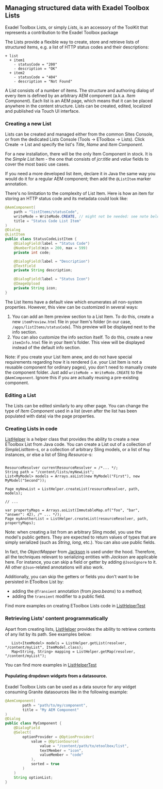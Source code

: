 <!--
layout: md-content
title: Etoolbox Lists
-->

## Managing structured data with Exadel Toolbox Lists

Exadel Toolbox Lists, or simply *Lists*, is an accessory of the ToolKit that represents a contribution to the Exadel Toolbox package

The Lists provide a flexible way to create, store and retrieve lists of structured items, e.g. a list of HTTP status codes and their descriptions:
```
+ list
  + item1
    - statusCode = "200"
    - description = "OK"
  + item2
    - statusCode = "404"
    - description = "Not Found"
```

A List consists of a number of items. The structure and authoring dialog of every item is defined by an arbitrary AEM component (a.k.a. *Item Component*).
Each list is an AEM page, which means that it can be placed anywhere in the content structure. Lists can be created, edited, localized and published via Touch UI interface.

### Creating a new List

Lists can be created and managed either from the common Sites Console, or from the dedicated Lists Console (Tools -> EToolbox -> Lists). Click Create -> List and specify the list's *Title*, *Name* and *Item Component*.

For a new installation, there will be the only Item Component in stock. It is the *Simple List Item* - the one that consists of *jcr:title* and *value* fields to cover the most basic use cases.

If you need a more developed list item, declare it in Java the same way you would do it for a regular AEM component; then add the `@ListItem` marker annotation.

There's no limitation to the complexity of List Item. Here is how an item for storing an HTTP status code and its metadata could look like:

```java
@AemComponent(
    path = "listItems/statusCode",
    writeMode = WriteMode.CREATE, // might not be needed: see note below
    title = "Status Code List Item"
)
@Dialog
@ListItem
public class StatusCodeListItem {
    @DialogField(label = "Status Code")
    @NumberField(min = 200, max = 599)
    private int code;

    @DialogField(label = "Description")
    @TextField
    private String description;

    @DialogField(label = "Status Icon")
    @ImageUpload
    private String icon;
}
```
The List Items have a default view which enumerates all non-system properties. However, this view can be customized in several ways:
1) You can add an Item preview section to a List Item. To do this, create a new `itemPreview.html` file in your Item's folder (in our case, `/apps/listItems/statusCode`). This preview will be displayed next to the info section.
2) You can also customize the info section itself. To do this, create a new `itemInfo.html` file in your Item's folder. This view will be displayed instead of the default info section.

Note: if you create your List Item anew, and do not have special requirements regarding how it is rendered (i.e. your List Item is not a reusable component for ordinary pages), you don't need to manually create the component folder. Just add `writeMode = WriteMode.CREATE` to the `@AemComponent`. Ignore this if you are actually reusing a pre-existing component.

### Editing a List

The Lists can be edited similarly to any other page. You can change the type of *Item Component* used in a list (even after the list has been populated with data) via the page properties.

### Creating Lists in code
[ListHelper](../../core/src/main/java/com/exadel/aem/toolkit/core/lists/utils/ListHelper.java) is a helper class that provides the ability to create a new EToolbox List from Java code. You can create a List out of a collection of *SimpleListItem*-s, or a collection of arbitrary Sling models, or a list of `Map` instances, or else a list of Sling *Resource*-s:
```

ResourceResolver currentResourceResolver = /*... */;
String path = "/content/lists/myNewList";
List<MyModel> models = Arrays.asList(new MyModel("First"), new MyModel("Second"));

Page myNewList = ListHelper.createList(resourceResolver, path, models);

// ...

var propertyMaps = Arrays.asList(ImmutableMap.of("foo", "bar", "answer": 42), /* ... */);
Page myAnotherList = ListHelper.createList(resourceResolver, path, propertyMaps);

```
Note: when creating a list from an arbitrary Sling model, you use the model's public getters. They are expected to return values of types that are simply serialized (such as *String*, *long*, etc.). You can also use public fields.

In fact, the *ObjectMapper* from [Jackson](https://github.com/FasterXML/jackson) is used under the hood. Therefore, all the techniques relevant to serializing entities with *Jackson* are applicable here. For instance, you can skip a field or getter by adding `@JsonIgnore` to it. All other `@Json`-related annotations will also work.

Additionally, you can skip the getters or fields you don't want to be persisted in EToolbox List by:
- adding the `@Transient` annotation (from *java.beans*) to a method;
- adding the `transient` modifier to a public field.

Find more examples on creating EToolbox Lists code in [ListHelperTest](../../core/src/test/java/com/exadel/aem/toolkit/core/lists/utils/ListHelperTest.java)


### Retrieving Lists' content programmatically

Apart from creating lists, [ListHelper](../../core/src/main/java/com/exadel/aem/toolkit/core/lists/utils/ListHelper.java) provides the ability to retrieve contents of any list by its path. See examples below:
```
   List<ItemModel> models = ListHelper.getList(resolver, "/content/myList", ItemModel.class);
   Map<String, String> mapping = ListHelper.getMap(resolver, "/content/myList");
```
You can find more examples in [ListHelperTest](../../core/src/test/java/com/exadel/aem/toolkit/core/lists/utils/ListHelperTest.java)

#### Populating dropdown widgets from a datasource.
Exadel Toolbox Lists can be used as a data source for any widget consuming Granite datasources like in the following example:

```java
@AemComponent(
        path = "path/to/my/component",
        title = "My AEM Component"
)
@Dialog
public class MyComponent {
    @DialogField
    @Select(
        optionProvider = @OptionProvider(
            value = @OptionSource(
                value = "/content/path/to/etoolbox/list",
                textMember = "icon",
                valueMember = "code"
            ),
            sorted = true
        )
    )
    String optionList;
}
```
